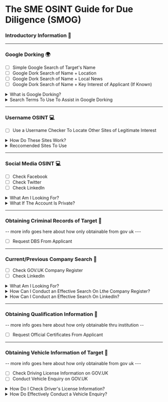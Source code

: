 # The SME OSINT Guide for Due Diligence (SMOG)

### Introductory Information 🌟

____________________________________________________________________________________________________________________

### Google Dorking 🌍

- [ ] Simple Google Search of Target's Name
- [ ] Google Dork Search of Name + Location
- [ ] Google Dork Search of Name + Local News
- [ ] Google Dork Search of Name + Key Interest of Applicant (If Known)

<details>

<summary>What is Google Dorking?</summary>

</details>

<details>

<summary>Search Terms To Use To Assist in Google Dorking</summary>

</details>

____________________________________________________________________________________________________________________

### Username OSINT 💻

- [ ] Use a Username Checker To Locate Other Sites of Legitimate Interest

<details>

<summary>How Do These Sites Work?</summary>

</details>

<details>

<summary>Reccomended Sites To Use</summary>

</details>

____________________________________________________________________________________________________________________

### Social Media OSINT 💻

- [ ] Check Facebook
- [ ] Check Twitter
- [ ] Check LinkedIn

<details>

<summary>What Am I Looking For?</summary>

</details>

<details>

<summary>What If The Account Is Private?</summary>

</details>

____________________________________________________________________________________________________________________

### Obtaining Criminal Records of Target 👮

-- more info goes here about how only obtainable from gov uk ---

- [ ] Request DBS From Applicant

____________________________________________________________________________________________________________________

### Current/Previous Company Search 🏢

- [ ] Check GOV.UK Company Register
- [ ] Check LinkedIn

<details>

<summary>What Am I Looking For?</summary>

</details>

<details>

<summary>How Can I Conduct an Effective Search On Lthe Company Register?</summary>

</details>

<details>

<summary>How Can I Conduct an Effective Search On LinkedIn?</summary>

</details>

____________________________________________________________________________________________________________________

### Obtaining Qualification Information 🏫

-- more info goes here about how only obtainable thru institution --

- [ ] Request Official Certificates From Applicant

____________________________________________________________________________________________________________________

### Obtaining Vehicle Information of Target 🚗

-- more info goes here about how only obtainable from gov uk ---

- [ ] Check Driving License Information on GOV.UK
- [ ] Conduct Vehicle Enquiry on GOV.UK

<details>

  <summary>How Do I Check Driver's License Information?</summary>

</details>

<details>

  <summary>How Do Effectively Conduct a Vehicle Enquiry?</summary>

</details>
